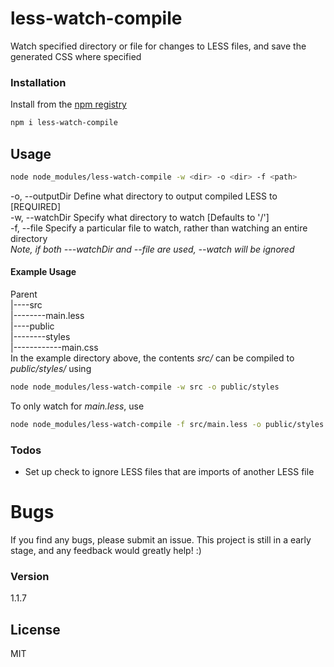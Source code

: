 # less-watch-compile
Watch specified directory or file for changes to LESS files, and save the generated CSS where specified

### Installation
Install from the [npm registry](https://www.npmjs.com/)
```sh
npm i less-watch-compile
```

## Usage 
```sh
node node_modules/less-watch-compile -w <dir> -o <dir> -f <path>
```
-o, --outputDir Define what directory to output compiled LESS to [REQUIRED]  
-w, --watchDir Specify what directory to watch [Defaults to '/']  
-f, --file Specify a particular file to watch, rather than watching an entire directory  
*Note, if both ---watchDir and --file are used, --watch will be ignored*

#### Example Usage
Parent  
|----src  
|--------main.less  
|----public  
|--------styles  
|------------main.css  
In the example directory above, the contents *src/* can be compiled to *public/styles/* using
```sh
node node_modules/less-watch-compile -w src -o public/styles
```
To only watch for *main.less*, use
```sh
node node_modules/less-watch-compile -f src/main.less -o public/styles
```
### Todos
* Set up check to ignore LESS files that are imports of another LESS file

# Bugs
If you find any bugs, please submit an issue. This project is still in a early stage, and any feedback would greatly help! :)

### Version
1.1.7

License
----

MIT